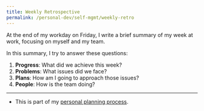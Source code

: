 ```yaml
---
title: Weekly Retrospective
permalink: /personal-dev/self-mgmt/weekly-retro
---
```


At the end of my workday on Friday, I write a brief summary of my week at work, focusing on myself and my team.

In this summary, I try to answer these questions:

1. **Progress**: What did we achieve this week?
2. **Problems**: What issues did we face?
3. **Plans**: How am I going to approach those issues?
4. **People**: How is the team doing? 

---

- This is part of my [personal planning process](/personal-dev/self-mgmt/personal-planning).